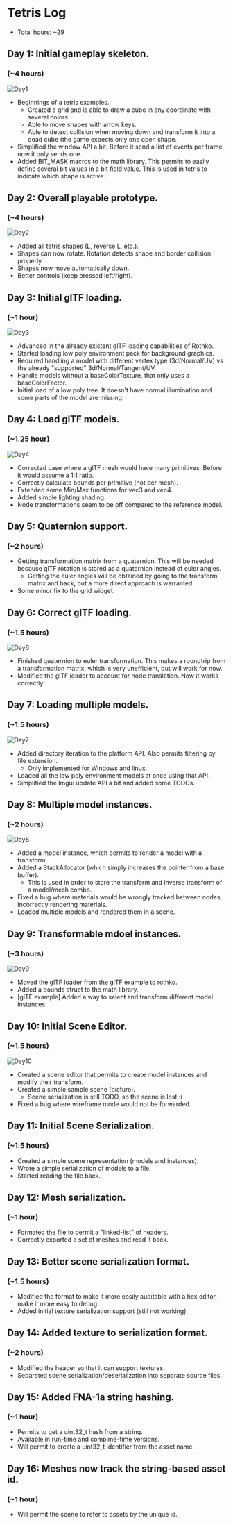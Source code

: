 # Tetris Log

- Total hours: ~29

## Day 1: Initial gameplay skeleton.
### (~4 hours)

![Day1](log_images/tetris_day1.png)

- Beginnings of a tetris examples.
  - Created a grid and is able to draw a cube in any coordinate with several colors.
  - Able to move shapes with arrow keys.
  - Able to detect collision when moving down and transform it into a dead cube (the game
    expects only one open shape.
- Simplified the window API a bit. Before it send a list of events per frame, now it only sends one.
- Added BIT_MASK macros to the math library. This permits to easily define several bit values in a
  bit field value. This is used in tetris to indicate which shape is active.


## Day 2: Overall playable prototype.
### (~4 hours)

![Day2](log_images/tetris_day2.png)

- Added all tetris shapes (L, reverse L, etc.).
- Shapes can now rotate. Rotation detects shape and border collision properly.
- Shapes now move automatically down.
- Better controls (keep pressed left/right).

## Day 3: Initial glTF loading.
### (~1 hour)

![Day3](log_images/tetris_day3.png)

- Advanced in the already existent glTF loading capabilities of Rothko.
- Started loading low poly environment pack for background graphics.
- Required handling a model with different vertex type (3d/Normal/UV) vs the already "supported"
  3d/Normal/Tangent/UV.
- Handle models without a baseColorTexture, that only uses a baseColorFactor.
- Initial load of a low poly tree. It doesn't have normal illumination and some parts of the model
  are missing.

## Day 4: Load glTF models.
### (~1.25 hour)

![Day4](log_images/tetris_day4.png)

- Corrected case where a glTF mesh would have many primitives. Before it would assume a 1:1 ratio.
- Correctly calculate bounds per primitive (not per mesh).
- Extended some Min/Max functions for vec3 and vec4.
- Added simple lighting shading.
- Node transformations seem to be off compared to the reference model.

## Day 5: Quaternion support.
### (~2 hours)

- Getting transformation matrix from a quaternion. This will be needed because glTF rotation is
  stored as a quaternion instead of euler angles.
  - Getting the euler angles will be obtained by going to the transform matrix and back, but a more
    direct approach is warranted.
- Some minor fix to the grid widget.

## Day 6: Correct glTF loading.
### (~1.5 hours)

![Day6](log_images/tetris_day6.png)

- Finished quaternion to euler transformation. This makes a roundtrip from a transformation matrix,
  which is very unefficient, but will work for now.
- Modified the glTF loader to account for node translation. Now it works correctly!

## Day 7: Loading multiple models.
### (~1.5 hours)

![Day7](log_images/tetris_day7.png)

- Added directory iteration to the platform API. Also permits filtering by file extension.
  - Only implemented for Windows and linux.
- Loaded all the low poly environment models at once using that API.
- Simplified the Imgui update API a bit and added some TODOs.

## Day 8: Multiple model instances.
### (~2 hours)

![Day8](log_images/tetris_day8.png)

- Added a model instance, which permits to render a model with a transform.
- Added a StackAllocator (which simply increases the pointer from a base buffer).
  - This is used in order to store the transform and inverse transform of a model/mesh combo.
- Fixed a bug where materials would be wrongly tracked between nodes, incorrectly rendering
  materials.
- Loaded multiple models and rendered them in a scene.

## Day 9: Transformable mdoel instances.
### (~3 hours)

![Day9](log_images/tetris_day9.png)

- Moved the glTF loader from the glTF example to rothko.
- Added a bounds struct to the math library.
- [glTF example] Added a way to select and transform different model instances.

## Day 10: Initial Scene Editor.
### (~1.5 hours)

![Day10](log_images/tetris_day10.png)

- Created a scene editor that permits to create model instances and modify their transform.
- Created a simple sample scene (picture).
  - Scene serialization is still TODO, so the scene is lost :(
- Fixed a bug where wireframe mode would not be forwarded.

## Day 11: Initial Scene Serialization.
### (~1.5 hours)

- Created a simple scene representation (models and instances).
- Wrote a simple serialization of models to a file.
- Started reading the file back.

## Day 12: Mesh serialization.
### (~1 hour)

- Formated the file to permit a "linked-list" of headers.
- Correctly exported a set of meshes and read it back.

## Day 13: Better scene serialization format.
### (~1.5 hours)

- Modified the format to make it more easily auditable with a hex editor, make it more easy to
  debug.
- Added initial texture serialization support (still not working).

## Day 14: Added texture to serialization format.
### (~2 hours)

- Modified the header so that it can support textures.
- Separeted scene serialization/deserialization into separate source files.

## Day 15: Added FNA-1a string hashing.
### (~1 hour)

- Permits to get a uint32_t hash from a string.
- Available in run-time and compime-time versions.
- Will permit to create a uint32_t identifier from the asset name.

## Day 16: Meshes now track the string-based asset id.
### (~1 hour)

- Will permit the scene to refer to assets by the unique id.
